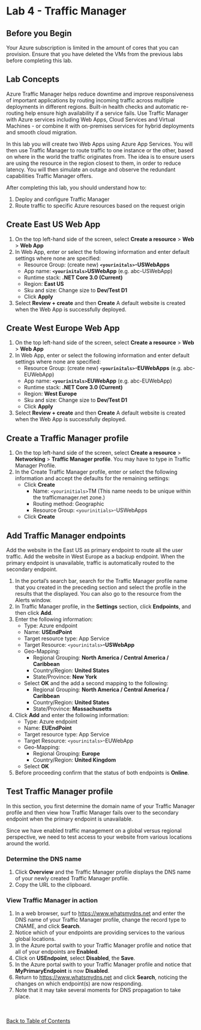 # Lab 4 - Traffic Manager


## Before you Begin

Your Azure subscription is limited in the amount of cores that you can provision.  Ensure that you have deleted the VMs from the previous labs before completing this lab. 


## Lab Concepts
Azure Traffic Manager helps reduce downtime and improve responsiveness of important applications by routing incoming traffic across multiple deployments in different regions. Built-in health checks and automatic re-routing help ensure high availability if a service fails. Use Traffic Manager with Azure services including Web Apps, Cloud Services and Virtual Machines - or combine it with on-premises services for hybrid deployments and smooth cloud migration.  

In this lab you will create two Web Apps using Azure App Services.  You will then use Traffic Manager to route traffic to one instance or the other, based on where in the world the traffic originates from.  The idea is to ensure users are using the resource in the region closest to them, in order to reduce latency.  You will then simulate an outage and observe the redundant capabilities Traffic Manager offers.

After completing this lab, you should understand how to:
1. Deploy and configure Traffic Manager
2. Route traffic to specific Azure resources based on the request origin



## Create East US Web App

1. On the top left-hand side of the screen, select **Create a resource** > **Web** > **Web App**
2. In Web App, enter or select the following information and enter default settings where none are specified:
    * Resource Group: (create new)  **`<yourinitals>`-USWebApps**
    * App name: **`<yourinitals>`USWebApp** (e.g. abc-USWebApp)
    * Runtime stack: **.NET Core 3.0 (Current)**
    * Region: **East US**
    * Sku and size: Change size to **Dev/Test D1**
    * Click **Apply**
3. Select **Review + create** and then **Create**  A default website is created when the Web App is successfully deployed.

## Create West Europe Web App

1. On the top left-hand side of the screen, select **Create a resource** > **Web** > **Web App**
2. In Web App, enter or select the following information and enter default settings where none are specified:
    * Resource Group: (create new)  **`<yourinitals>`-EUWebApps** (e.g. abc-EUWebApp)
    * App name: **`<yourinitals>`EUWebApp** (e.g. abc-EUWebApp)
    * Runtime stack: **.NET Core 3.0 (Current)**
    * Region: **West Europe**
    * Sku and size: Change size to **Dev/Test D1**
    * Click **Apply**
3. Select **Review + create** and then **Create**  A default website is created when the Web App is successfully deployed.

## Create a Traffic Manager profile

1. On the top left-hand side of the screen, select **Create a resource** > **Networking** > **Traffic Manager profile**. You may have to type in Traffic Manager Profile.
2. In the Create Traffic Manager profile, enter or select the following information and accept the defaults for the remaining settings:
    * Click **Create**
        * Name: `<yourinitials>`TM (This name needs to be unique within the trafficmanager.net zone.)
        * Routing method: Geographic
        * Resource Group: `<yourinitials>`-USWebApps
    * Click **Create**

## Add Traffic Manager endpoints

Add the website in the East US as primary endpoint to route all the user traffic. Add the website in West Europe as a backup endpoint. When the primary endpoint is unavailable, traffic is automatically routed to the secondary endpoint.

1. In the portal’s search bar, search for the Traffic Manager profile name that you created in the preceding section and select the profile in the results that the displayed.  You can also go to the resource from the Alerts window.
2. In Traffic Manager profile, in the **Settings** section, click **Endpoints**, and then click **Add**.
3. Enter the following information:
    * Type: Azure endpoint
    * Name: **USEndPoint**
    * Target resource type: App Service
    * Target Resource: `<yourinitals>`**-USWebApp**
    * Geo-Mapping:
        * Regional Grouping: **North America / Central America / Caribbean**
        * Country/Region: **United States**
        * State/Province:  **New York**
    * Select **OK** and the add a second mapping to the following:
        * Regional Grouping: **North America / Central America / Caribbean**
        * Country/Region: **United States**
        * State/Province:  **Massachusetts**
4. Click **Add** and enter the following information:
    * Type: Azure endpoint
    * Name: **EUEndPoint**
    * Target resource type: App Service
    * Target Resource: `<yourinitals>`-EUWebApp
    * Geo-Mapping:
        * Regional Grouping: **Europe**
        * Country/Region: **United Kingdom**
    * Select **OK**
5. Before proceeding confirm that the status of both endpoints is **Online**.

## Test Traffic Manager profile

In this section, you first determine the domain name of your Traffic Manager profile and then view how Traffic Manager fails over to the secondary endpoint when the primary endpoint is unavailable.

Since we have enabled traffic management on a global versus regional perspective, we need to test access to your website from various locations around the world.

### Determine the DNS name

1. Click **Overview** and the Traffic Manager profile displays the DNS name of your newly created Traffic Manager profile.
2. Copy the URL to the clipboard.

### View Traffic Manager in action

1. In a web browser, surf to <https://www.whatsmydns.net> and enter the DNS name of your Traffic Manager profile, change the record type to CNAME, and click **Search**.
2. Notice which of your endpoints are providing services to the various global locations.
3. In the Azure portal swith to your Traffic Manager profile and notice that all of your endpoints are **Enabled**.
4. Click on **USEndpoint**, select **Disabled**, the **Save**.
5. In the Azure portal swith to your Traffic Manager profile and notice that **MyPrimaryEndpoint** is now **Disabled**.
6. Return to <https://www.whatsmydns.net> and click **Search**, noticing the changes on which endpoint(s) are now responding.
7. Note that it may take several moments for DNS propagation to take place.

<br></br>
[Back to Table of Contents](./index.md#3-networking)